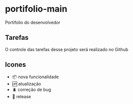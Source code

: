 # portifolio-main

 Portifolio do desenvolvedor
 
## Tarefas

O controle das tarefas desse projeto será realizado no Github

## Icones

- :package: nova funcionalidade
- :up: atualização
- :beetle: correção de bug
- :checkered_flag: release
